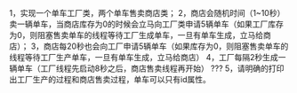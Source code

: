 ﻿1，实现一个单车工厂类，两个单车售卖商店类；
2，商店会随机时间（1~10秒）卖一辆单车，当商店库存为0的时候会立马向工厂类申请5辆单车（如果工厂库存为0，则阻塞售卖单车的线程等待工厂生成单车，一旦有单车生成，立马给商店）；
3，商店每20秒也会向工厂申请5辆单车（如果库存为0，则阻塞售卖单车的线程等待工厂生产单车，一旦有单车生成，立马给商店）
4，工厂每隔2秒生成一辆单车（工厂线程先启动8秒之后，商店售卖线程再开始） ???
5，请明确的打印出工厂生产的过程和商店售卖过程，单车可以只有id属性。
